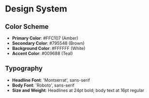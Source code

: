 # Design System

## Color Scheme
- **Primary Color**: #FFC107 (Amber)
- **Secondary Color**: #795548 (Brown)
- **Background Color**: #FFFFFF (White)
- **Accent Color**: #009688 (Teal)

## Typography
- **Headline Font**: 'Montserrat', sans-serif
- **Body Font**: 'Roboto', sans-serif
- **Size and Weight**: Headlines at 24pt bold; body text at 16pt regular
